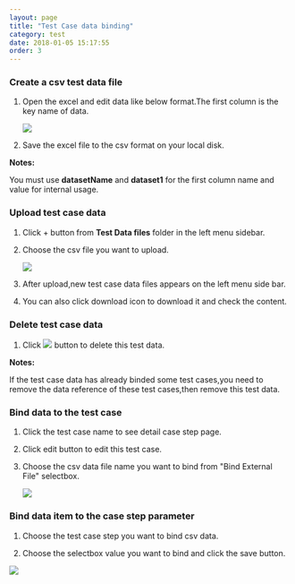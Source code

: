 ```yaml
---
layout: page
title: "Test Case data binding"
category: test
date: 2018-01-05 15:17:55
order: 3
---
```

    
### Create a csv test data file 

  1. Open the excel and edit data like below format.The first column is the key name of data.
    
     ![][testcase_file]   
  
  2. Save the excel file to the csv format on your local disk.  
  
  **Notes:**
     
   You must use **datasetName** and **dataset1** for the first column name and value for  internal usage.
  

  
### Upload test case data 

  1. Click + button from **Test Data files** folder in the left menu sidebar.
 
  2. Choose the csv file you want to upload.
    
     ![][testcase_data_upload]
 
  3. After upload,new test case data files appears on the left menu side bar.
  
  4. You can also click download icon to download it and check the content.
  
  
### Delete test case data  

  1. Click ![][test_project_delete_button] button to delete this test data.  
  
   **Notes:**
     
   If the test case data has already binded some test cases,you need to remove the data reference of these test cases,then remove this test data.   


### Bind data to the test case

  1. Click the test case name to see detail case step page.
  
  2. Click edit button to edit this test case.
  
  3. Choose the csv data file name you want to bind from "Bind External File" selectbox.
  
     ![][testcase_data_binding]
     
     
### Bind data item to the case step parameter

  1. Choose the test case step you want to bind csv data.
  
  2. Choose the selectbox value you want to bind and click the save button.   
  
   ![][testcase_parameter_binding] 
   
      
    
[testcase_file]: ../images/test/test_case_csv.PNG
[testcase_data_upload]: ../images/test/test_case_data_upload.PNG    
[testcase_data_binding]: ../images/test/test_case_data_binding.PNG   
[test_project_delete_button]: ../images/test/test_project_delete_button.PNG
[testcase_parameter_binding]: ../images/test/test_case_parameter_binding.PNG

